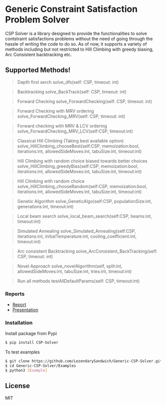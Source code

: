 
# Generic Constraint Satisfaction Problem Solver

CSP Solver is a library designed to provide the functionalities to solve contstraint satisfactions problems without the need of going through the hassle of writing the code to do so. As of now, it supports a variety of methods including but not restricted to Hill Climbing with greedy biasing, Arc Consistent backtracking etc. 

## Supported Methods!
> Depth first serch
> solve_dfs(self: CSP, timeout: int)

> Backtracking
> solve_BackTrack(self: CSP, timeout: int)

> Forward Checking
> solve_ForwardChecking(self: CSP, timeout: int)

> Forward Checking with MRV ordering
> solve_ForwardChecking_MRV(self: CSP, timeout: int)

> Forward checking with MRV & LCV ordering
> solve_ForwardChecking_MRV_LCV(self:CSP, timeout:int)

> Classical Hill Climbing (Taking best available option)
> solve_HillClimbing_chooseBest(self:CSP, memoization:bool, iterations:int, allowedSideMoves:int, tabuSize:int, timeout:int)

> Hill Climbing with random choice biased towards better choices
> solve_HillClimbing_greedyBias(self:CSP, memoization:bool, iterations:int, allowedSideMoves:int, tabuSize:int, timeout:int)

> Hill Climbing with random choice
> solve_HillClimbing_chooseRandom(self:CSP, memoization:bool, iterations:int, allowedSideMoves:int, tabuSize:int, timeout:int)

> Genetic Algorithm
> solve_GeneticAlgo(self:CSP, populationSize:int, generations:int, timeout:int)

> Local beam search
> solve_local_beam_search(self:CSP, beams:int, timeout:int)

> Simulated Annealing
> solve_Simulated_Annealing(self:CSP, iterations:int, initialTemperature:int, cooling_coefficient:int, timeout:int)

> Arc consistent Backtracking
> solve_ArcConsistent_BackTracking(self: CSP, timeout: int)

> Novel Approach
> solve_novelAlgorithm(self, split:int, allowedSideMoves:int, tabuSize:int, tries:int, timeout:int)

> Run all methods
> testAllDefaultParams(self: CSP, timeout:int)

### Reports
* [Report](https://drive.google.com/file/d/1MkcQGpeX8d3Qng5sB2CW_B0oS5HVSeKy/view?usp=sharing)
* [Presentation](https://drive.google.com/file/d/1gMElklxYo2P_uIFUzBrgsuGk1OvaAOQR/view?usp=sharing)

### Installation
Install package from Pypi
```sh
$ pip install CSP-Solver
```

To test examples

```sh
$ git clone https://github.com/LezendarySandwich/Generic-CSP-Solver.git
$ cd Generic-CSP-Solver/Examples
$ python3 [Example]
```
License
----

MIT


